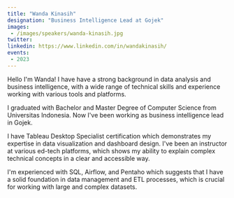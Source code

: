 ```yaml
---
title: "Wanda Kinasih"
designation: "Business Intelligence Lead at Gojek"
images:
 - /images/speakers/wanda-kinasih.jpg
twitter: 
linkedin: https://www.linkedin.com/in/wandakinasih/
events:
 - 2023
---
```


Hello I'm Wanda! I have have a strong background in data analysis and business intelligence, with a wide range of technical skills and experience working with various tools and platforms.



I graduated with Bachelor and Master Degree of Computer Science from Universitas Indonesia. Now I've been working as business intelligence lead in Gojek.



I have Tableau Desktop Specialist certification which demonstrates my expertise in data visualization and dashboard design. I've been an instructor at various ed-tech platforms, which shows my ability to explain complex technical concepts in a clear and accessible way.



I'm experienced with SQL, Airflow, and Pentaho which suggests that I have a solid foundation in data management and ETL processes, which is crucial for working with large and complex datasets. 